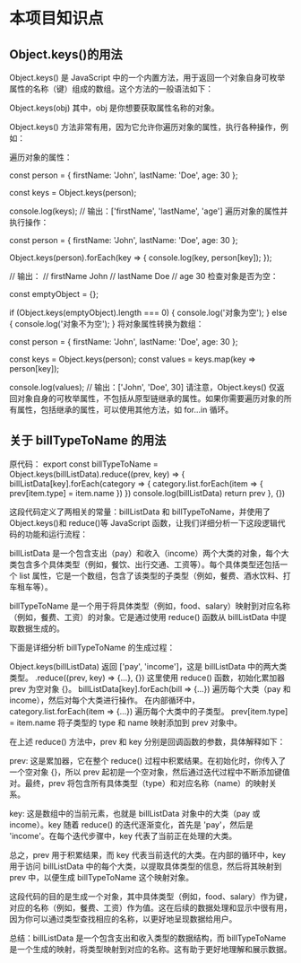 # 本项目知识点

## Object.keys()的用法

Object.keys() 是 JavaScript 中的一个内置方法，用于返回一个对象自身可枚举属性的名称（键）组成的数组。这个方法的一般语法如下：

Object.keys(obj)
其中，obj 是你想要获取属性名称的对象。

Object.keys() 方法非常有用，因为它允许你遍历对象的属性，执行各种操作，例如：

遍历对象的属性：

const person = {
firstName: 'John',
lastName: 'Doe',
age: 30
};

const keys = Object.keys(person);

console.log(keys); // 输出：['firstName', 'lastName', 'age']
遍历对象的属性并执行操作：

const person = {
firstName: 'John',
lastName: 'Doe',
age: 30
};

Object.keys(person).forEach(key => {
console.log(key, person[key]);
});

// 输出：
// firstName John
// lastName Doe
// age 30
检查对象是否为空：

const emptyObject = {};

if (Object.keys(emptyObject).length === 0) {
console.log('对象为空');
} else {
console.log('对象不为空');
}
将对象属性转换为数组：

const person = {
firstName: 'John',
lastName: 'Doe',
age: 30
};

const keys = Object.keys(person);
const values = keys.map(key => person[key]);

console.log(values); // 输出：['John', 'Doe', 30]
请注意，Object.keys() 仅返回对象自身的可枚举属性，不包括从原型链继承的属性。如果你需要遍历对象的所有属性，包括继承的属性，可以使用其他方法，如 for...in 循环。

## 关于 billTypeToName 的用法

原代码：
export const billTypeToName = Object.keys(billListData).reduce((prev, key) => {
billListData[key].forEach(category => {
category.list.forEach(item => {
prev[item.type] = item.name
})
})
console.log(billListData)
return prev
}, {})

这段代码定义了两相关的常量：billListData 和 billTypeToName，并使用了 Object.keys()和 reduce()等 JavaScript 函数，让我们详细分析一下这段逻辑代码的功能和运行流程：

billListData 是一个包含支出（pay）和收入（income）两个大类的对象，每个大类包含多个具体类型（例如，餐饮、出行交通、工资等）。每个具体类型还包括一个 list 属性，它是一个数组，包含了该类型的子类型（例如，餐费、酒水饮料、打车租车等）。

billTypeToName 是一个用于将具体类型（例如，food、salary）映射到对应名称（例如，餐费、工资）的对象。它是通过使用 reduce() 函数从 billListData 中提取数据生成的。

下面是详细分析 billTypeToName 的生成过程：

Object.keys(billListData) 返回 ['pay', 'income']，这是 billListData 中的两大类类型。
.reduce((prev, key) => {...}, {}) 这里使用 reduce() 函数，初始化累加器 prev 为空对象 {}。
billListData[key].forEach(bill => {...}) 遍历每个大类（pay 和 income），然后对每个大类进行操作。
在内部循环中，category.list.forEach(item => {...}) 遍历每个大类中的子类型。
prev[item.type] = item.name 将子类型的 type 和 name 映射添加到 prev 对象中。

在上述 reduce() 方法中，prev 和 key 分别是回调函数的参数，具体解释如下：

prev: 这是累加器，它在整个 reduce() 过程中积累结果。在初始化时，你传入了一个空对象 {}，所以 prev 起初是一个空对象，然后通过迭代过程中不断添加键值对。最终，prev 将包含所有具体类型（type）和对应名称（name）的映射关系。

key: 这是数组中的当前元素，也就是 billListData 对象中的大类（pay 或 income）。key 随着 reduce() 的迭代逐渐变化，首先是 'pay'，然后是 'income'。在每个迭代步骤中，key 代表了当前正在处理的大类。

总之，prev 用于积累结果，而 key 代表当前迭代的大类。在内部的循环中，key 用于访问 billListData 中的每个大类，以提取具体类型的信息，然后将其映射到 prev 中，以便生成 billTypeToName 这个映射对象。

这段代码的目的是生成一个对象，其中具体类型（例如，food、salary）作为键，对应的名称（例如，餐费、工资）作为值。这在后续的数据处理和显示中很有用，因为你可以通过类型查找相应的名称，以更好地呈现数据给用户。

总结：billListData 是一个包含支出和收入类型的数据结构，而 billTypeToName 是一个生成的映射，将类型映射到对应的名称。这有助于更好地理解和展示数据。
